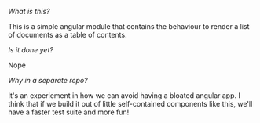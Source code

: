 *What is this?*

This is a simple angular module that contains the behaviour to render a list of documents as a table of contents.

*Is it done yet?*

Nope

*Why in a separate repo?*

It's an experiement in how we can avoid having a bloated angular app. I think that if we build it out of little self-contained components like this, we'll have a faster test suite and more fun!
